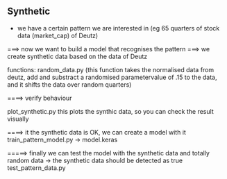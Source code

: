 Synthetic
---------


- we have a certain pattern we are interested in (eg 65 quarters of stock data (market_cap) of Deutz)


===> now we want to build a model that recognises the pattern
===> we create synthetic data based on the data of Deutz


functions:
   random_data.py
(this function takes the normalised data from deutz, add and substract a randomised parametervalue of .15 to the data, and it shifts the data over random quarters)

====> verify behaviour  

plot_synthetic.py
this plots the synthic data, so you can check the result visually

====> it the synthetic data is OK, we can create a model with it
train_pattern_model.py
-> model.keras


=====> finally we can test the model with the synthetic data and totally random data
-> the synthetic data should be detected as true
test_pattern_data.py


